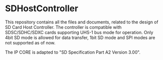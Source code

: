 # SDHostController

This repository contains all the files and documents, related to the design of SD Card Host Controller. The controller is compatible with SDSC/SDHC/SDXC cards supporting UHS-1 bus mode for operation. Only 4bit SD mode is allowed for data transfer, 1bit SD mode and SPI modes are not supported as of now.

The IP CORE is adapted to "SD Specification Part A2 Version 3.00".

